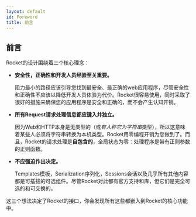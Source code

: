 ```yaml
---
layout: default
id: Foreword
title: 前言
---
```


## 前言

Rocket的设计围绕着三个核心理念：

- **安全性，正确性和开发人员经验至关重要。**

  阻力最小的路径应该引导您找到最安全、最正确的web应用程序，尽管安全性和正确性不应该以降低开发人员体验为代价。Rocket很容易使用，同时采取了很好的措施来确保您的应用程序是安全和正确的，而不会产生认知开销。

- **所有Request请求处理信息都应键入并独立。**

  因为Web和HTTP本身是无类型的（或*有人称它为字符串*类型），所以这意味着某些人必须将字符串转换为本机类型。Rocket用零编程开销为您做到了。而且，Rocket的请求处理是**自包含的**，全局状态为零：处理程序是带有正则参数的正则函数。

- **不应强迫作出决定。**

  Templates模板，Serialization序列化，Sessions会话以及几乎所有其他内容都是可插拔的可选组件。尽管Rocket对此都有官方支持和库，但它们是完全可选的和可交换的。

这三个想法决定了Rocket的接口，你会发现所有这些都嵌入到Rocket的核心功能中。